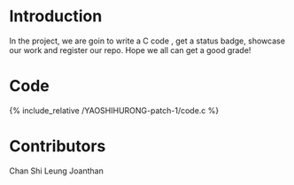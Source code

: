 # Introduction
In the project, we are goin to write a C code , get a status badge, showcase our work and register our repo. Hope we all can get a good grade!
# Code
{% include_relative /YAOSHIHURONG-patch-1/code.c %}
# Contributors
Chan Shi Leung Joanthan

